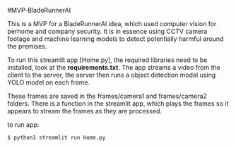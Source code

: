 #MVP-BladeRunnerAI

This is a MVP for a BladeRunnerAI idea, which used computer vision for perhome and company security. It is in essence using CCTV camera footage and machine learning models to detect potentially harmful around the premises.

To run this streamlit app [Home.py], the required libraries need to be installed, look at the **requirements.txt**. The app streams a video from the client to the server, the server then runs a object detection model using YOLO model on each frame.

These frames are saved in the frames/camera1 and frames/camera2 folders. There is a function in the streamlit app, which plays the frames so it appears to stream the frames as they are processed.

to run app:
```
$ python3 streamlit run Home.py
```


